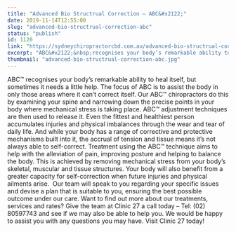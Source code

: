 ```yaml
---
title: "Advanced Bio Structrual Correction – ABC&#x2122;"
date: 2019-11-14T12:55:00
slug: "advanced-bio-structrual-correction-abc"
status: "publish"
id: 1120
link: "https://sydneychiropractorcbd.com.au/advanced-bio-structrual-correction-abc/"
excerpt: "ABC&#x2122;&nbsp;recognises your body’s remarkable ability to heal itself, but sometimes it needs a little help. The focus of ABC is to assist the body in only those areas where it can’t correct itself. Our ABC&#x2122; chiropractors do this by examining your spine and narrowing down the precise points in your body where mechanical stress is [&hellip;]"
thumbnail: "advanced-bio-structrual-correction-abc.jpg"
---
```


ABC&#x2122;&nbsp;recognises your body’s remarkable ability to heal itself, but sometimes it needs a little help. The focus of ABC is to assist the body in only those areas where it can’t correct itself. Our ABC&#x2122; chiropractors do this by examining your spine and narrowing down the precise points in your body where mechanical stress is taking place. ABC&#x2122; adjustment techniques are then used to release it. Even the fittest and healthiest person accumulates injuries and physical imbalances through the wear and tear of daily life. And while your body has a range of corrective and protective mechanisms built into it, the accrual of tension and tissue means it’s not always able to self-correct. Treatment using the ABC&#x2122; technique aims to help with the alleviation of pain, improving posture and helping to balance the body. This is achieved by removing mechanical stress from your body’s skeletal, muscular and tissue structures. Your body will also benefit from a greater capacity for self-correction when future injuries and physical ailments arise.&nbsp; Our team will speak to you regarding your specific issues and devise a plan that is suitable to you, ensuring the best possible outcome under our care. Want to find out more about our treatments, services and rates? Give the team at&nbsp;Clinic 27&nbsp;a call today – Tel:&nbsp;(02) 80597743&nbsp;and see if we may also be able to help you. We would be happy to assist you with any questions you may have. Visit Clinic 27 today!
